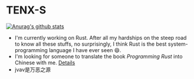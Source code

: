 # TENX-S

[![Anurag's github stats](https://github-readme-stats.vercel.app/api?username=tenx-s)](https://github.com/anuraghazra/github-readme-stats)

* I'm currently working on Rust. After all my hardships on the steep road to know all these stuffs, no surprisingly, I think Rust is the best system-programming language I have ever seen 😄.
* I'm looking for someone to translate the book _Programming Rust_ into Chinese with me. [Details](https://github.com/TENX-S/Programming-Rust-Translation/blob/master/README.md)
* jvav是万恶之源
